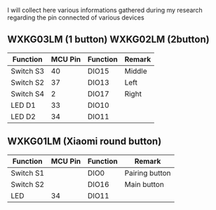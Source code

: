 I will collect here various informations gathered during my research regarding the pin connected of various devices

## WXKG03LM (1 button) WXKG02LM (2button)

| Function  | MCU Pin | Function | Remark |
| --------- | ------- | -------- | -------- |
| Switch S3 | 40      | DIO15    | Middle |
| Switch S2 | 37      | DIO13    | Left |
| Switch S4 | 2       | DIO17    | Right |
| LED D1    | 33      | DIO10    |   |
| LED D2    | 34      | DIO11    |   |

## WXKG01LM (Xiaomi round button)

| Function  | MCU Pin | Function | Remark |
| --------- | ------- | -------- | -------- |
| Switch S1 |       | DIO0   | Pairing button |
| Switch S2 |       | DIO16    | Main button |
| LED    | 34      | DIO11    |   |
